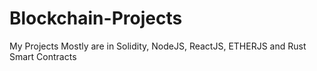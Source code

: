 # Blockchain-Projects
My Projects Mostly are in Solidity, NodeJS, ReactJS, ETHERJS and Rust Smart Contracts 
